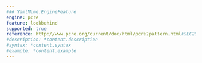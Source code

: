 ```yaml
---
### YamlMime:EngineFeature
engine: pcre
feature: lookbehind
supported: true
reference: http://www.pcre.org/current/doc/html/pcre2pattern.html#SEC20
#description: *content.description
#syntax: *content.syntax
#example: *content.example
---
```

